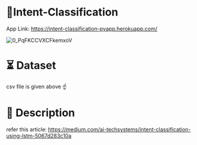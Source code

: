 # 🧐Intent-Classification
App Link: https://intent-classification-pyapp.herokuapp.com/

![0_PqFKCCVXCFkemxoV](https://user-images.githubusercontent.com/45726271/132161255-b933de33-b184-4117-afdd-a0c1c8e16733.gif)

# ⏳ Dataset
csv file is given above ☝️

# 📝 Description
refer this article: https://medium.com/ai-techsystems/intent-classification-using-lstm-5067d283c10a
